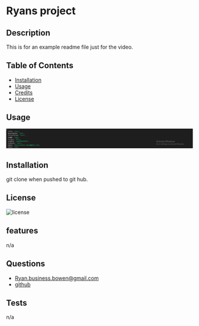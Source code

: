 # Ryans project
## Description
This is for an example readme file just for the video.
## Table of Contents
  - [Installation](#installation)
  - [Usage](#usage)
  - [Credits](#credits)
  - [License](#license)
## Usage
  ![website](../images/pic.png)
## Installation
git clone when pushed to git hub.
## License
  ![license](https://img.shields.io/badge/License-MIT-blue)
## features
n/a
## Questions
  - Ryan.business.bowen@gmail.com
  - [github](https://github.com/RyanTheScholar)
## Tests
n/a
